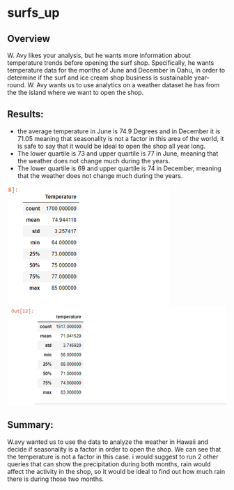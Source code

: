 # surfs_up
## Overview

W. Avy likes your analysis, but he wants more information about temperature trends before opening the surf shop. Specifically, he wants temperature data for the months of June and December in Oahu, in order to determine if the surf and ice cream shop business is sustainable year-round. W. Avy wants us to use analytics on a weather dataset he has from the the island where we want to open the shop.

## Results:
* the average temperature in June is 74.9 Degrees and in December it is 71.05 meaning that seasonality is not a factor in this area of the world, it is safe to say that it would be ideal to open the shop all year long.
* The lower quartile is 73 and upper quartile is 77 in June, meaning that the weather does not change much during the years.
* The lower quartile is 69 and upper quartile is 74 in December, meaning that the weather does not change much during the years.

![June Precipiation Summary](June.png) ![December Precipitation Summary](December.png)

## Summary:
W.avy  wanted us to use the data to analyze the weather in Hawaii and decide if seasonality is a factor in order to open the shop. We can see that the temperature is not a factor in this case. i would suggest to run 2 other queries that can show the precipitation during both months, rain would affect the activity in the shop, so it would be ideal to find out how much rain there is during those two months.

